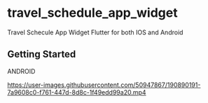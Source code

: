 # travel_schedule_app_widget

Travel Schecule App Widget Flutter for both IOS and Android

## Getting Started

ANDROID

https://user-images.githubusercontent.com/50947867/190890191-7a9608c0-f761-447d-8d8c-1f49edd99a20.mp4


